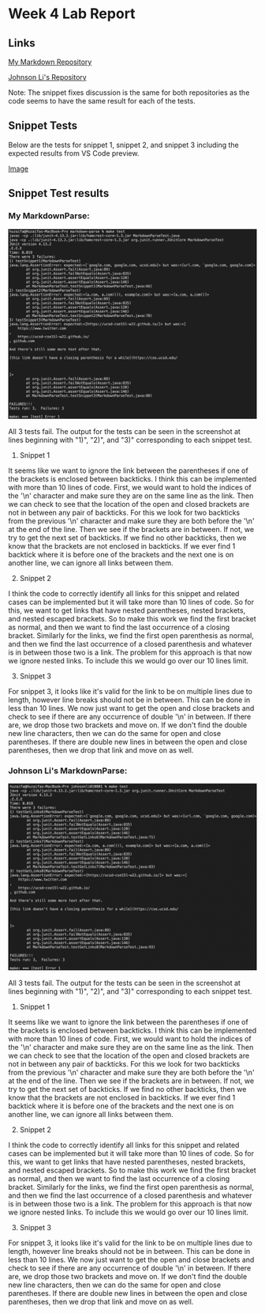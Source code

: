 # Week 4 Lab Report

## Links

[My Markdown Repository](https://github.com/mhuzaifa125/markdown-parse)

[Johnson Li's Repository](https://github.com/johnsonli010801/markdown-parse)

Note: The snippet fixes discussion is the same for both repositories as the code seems to have the same result for each of the tests.

## Snippet Tests

Below are the tests for snippet 1, snippet 2, and snippet 3 including the expected results from VS Code preview.

[Image](snippet-tests.png)

## Snippet Test results

### My MarkdownParse:

![Image](MHtests.png)

All 3 tests fail. The output for the tests can be seen in the screenshot at lines beginning with "1)", "2)", and "3)" corresponding to each snippet test.

1. Snippet 1

It seems like we want to ignore the link between the parentheses if one of the brackets is enclosed between backticks. I think this can be implemented with more than 10 lines of code. First, we would want to hold the indices of the '\n' character and make sure they are on the same line as the link. Then we can check to see that the location of the open and closed brackets are not in between any pair of backticks. For this we look for two backticks from the previous '\n' character and make sure they are both before the '\n' at the end of the line. Then we see if the brackets are in between. If not, we try to get the next set of backticks. If we find no other backticks, then we know that the brackets are not enclosed in backticks. If we ever find 1 backtick where it is before one of the brackets and the next one is on another line, we can ignore all links between them.

2. Snippet 2

I think the code to correctly identify all links for this snippet and related cases can be implemented but it will take more than 10 lines of code. So for this, we want to get links that have nested parentheses, nested brackets, and nested escaped brackets. So to make this work we find the first bracket as normal, and then we want to find the last occurrence of a closing bracket. Similarly for the links, we find the first open parenthesis as normal, and then we find the last occurrence of a closed parenthesis and whatever is in between those two is a link. The problem for this approach is that now we ignore nested links. To include this we would go over our 10 lines limit.

3. Snippet 3

For snippet 3, it looks like it's valid for the link to be on multiple lines due to length, however line breaks should not be in between. This can be done in less than 10 lines. We now just want to get the open and close brackets and check to see if there are any occurrence of double '\n' in between. If there are, we drop those two brackets and move on. If we don't find the double new line characters, then we can do the same for open and close parentheses. If there are double new lines in between the open and close parentheses, then we drop that link and move on as well.

### Johnson Li's MarkdownParse:

![Image](JLtests.png)

All 3 tests fail. The output for the tests can be seen in the screenshot at lines beginning with "1)", "2)", and "3)" corresponding to each snippet test.

1. Snippet 1

It seems like we want to ignore the link between the parentheses if one of the brackets is enclosed between backticks. I think this can be implemented with more than 10 lines of code. First, we would want to hold the indices of the '\n' character and make sure they are on the same line as the link. Then we can check to see that the location of the open and closed brackets are not in between any pair of backticks. For this we look for two backticks from the previous '\n' character and make sure they are both before the '\n' at the end of the line. Then we see if the brackets are in between. If not, we try to get the next set of backticks. If we find no other backticks, then we know that the brackets are not enclosed in backticks. If we ever find 1 backtick where it is before one of the brackets and the next one is on another line, we can ignore all links between them.

2. Snippet 2

I think the code to correctly identify all links for this snippet and related cases can be implemented but it will take more than 10 lines of code. So for this, we want to get links that have nested parentheses, nested brackets, and nested escaped brackets. So to make this work we find the first bracket as normal, and then we want to find the last occurrence of a closing bracket. Similarly for the links, we find the first open parenthesis as normal, and then we find the last occurrence of a closed parenthesis and whatever is in between those two is a link. The problem for this approach is that now we ignore nested links. To include this we would go over our 10 lines limit.

3. Snippet 3

For snippet 3, it looks like it's valid for the link to be on multiple lines due to length, however line breaks should not be in between. This can be done in less than 10 lines. We now just want to get the open and close brackets and check to see if there are any occurrence of double '\n' in between. If there are, we drop those two brackets and move on. If we don't find the double new line characters, then we can do the same for open and close parentheses. If there are double new lines in between the open and close parentheses, then we drop that link and move on as well.